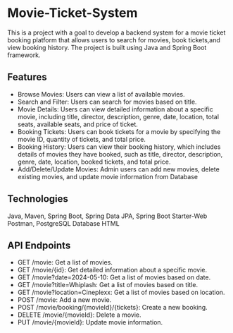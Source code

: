 # Movie-Ticket-System
This is a project with a goal to develop a backend system for a movie ticket booking platform that allows users to search for movies, book tickets,and view booking history. The project is built using Java and Spring Boot framework.

## Features
* Browse Movies: Users can view a list of available movies.
* Search and Filter: Users can search for movies based on title.
* Movie Details: Users can view detailed information about a specific movie, including title, director, description, genre, date, location, total seats, available seats, and price of ticket.
* Booking Tickets: Users can book tickets for a movie by specifying the movie ID, quantity of tickets, and total price.
* Booking History: Users can view their booking history, which includes details of movies they have booked, such as title, director, description, genre, date, location, booked tickets, and total price.
* Add/Delete/Update Movies: Admin users can add new movies, delete existing movies, and update movie information from Database

## Technologies
Java,
Maven,
Spring Boot,
Spring Data JPA,
Spring Boot Starter-Web
Postman,
PostgreSQL Database
HTML

## API Endpoints
* GET /movie: Get a list of movies.
* GET /movie/{id}: Get detailed information about a specific movie.
* GET /movie?date=2024-05-10: Get a list of movies based on date.
* GET /movie?title=Whiplash: Get a list of movies based on title.
* GET /movie?location=Cineplexx: Get a list of movies based on location.
* POST /movie: Add a new movie.
* POST /movie/booking/{movieId}/{tickets}: Create a new booking.
* DELETE /movie/{movieId}: Delete a movie.
* PUT /movie/{movieId}: Update movie information.
